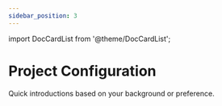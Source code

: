 ```yaml
---
sidebar_position: 3
---
```


import DocCardList from '@theme/DocCardList';

# Project Configuration

Quick introductions based on your background or preference.

<DocCardList />

